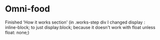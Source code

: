 # Omni-food
Finished 'How it works section' (in .works-step div I changed display
: inline-block; to just display:block; because it doesn't work with float unless float: none;)